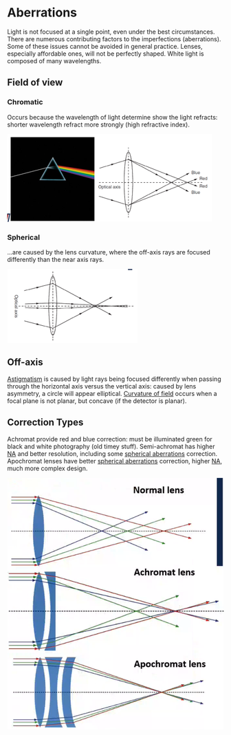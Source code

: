 # Aberrations

Light is not focused at a single point, even under the best circumstances.
There are numerous contributing factors to the imperfections (aberrations).
Some of these issues cannot be avoided in general practice.
Lenses, especially affordable ones, will not be perfectly shaped.
White light is composed of many wavelengths.

## Field of view
### Chromatic
Occurs because the wavelength of light determine show the light refracts: shorter wavelength refract more strongly (high refractive index).

![](../../../attachments/lecture-3-resolution-and-aberrations/chromatic_aberrations_221027_171610_EST.png)

### Spherical
...are caused by the lens curvature, where the off-axis rays are focused differently than the near axis rays.

![](../../../attachments/lecture-3-resolution-and-aberrations/spherical_aberrations_221027_171639_EST.png)

## Off-axis
[Astigmatism](astigmatism.md) is caused by light rays being focused differently when passing through the horizontal axis versus the vertical axis: caused by lens asymmetry, a circle will appear elliptical.
[Curvature of field](curvature-of-field.md) occurs when a focal plane is not planar, but concave (if the detector is planar).

## Correction Types
Achromat provide red and blue correction: must be illuminated green for black and white photography (old timey stuff).
Semi-achromat has higher [NA](numerical-aperture.md) and better resolution, including some [spherical aberrations](#spherical) correction.
Apochromat lenses have better [spherical aberrations](#spherical) correction, higher [NA](numerical-aperture.md), much more complex design.

![](../../../attachments/engr-837-001-materials-characterization-methods/aberration_correction_types_220830_155213_EST.png)